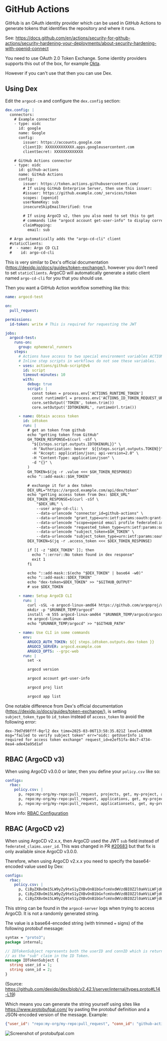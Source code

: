 # GitHub Actions

GitHub is an OAuth identity provider which can be used in GitHub Actions
to generate tokens that identifies the repository and where it runs.

See: <https://docs.github.com/en/actions/security-for-github-actions/security-hardening-your-deployments/about-security-hardening-with-openid-connect>

You need to use OAuth 2.0 Token Exchange. Some identity providers supports this
out of the box, for example [Okta](https://developer.okta.com/docs/guides/set-up-token-exchange/main/).

However if you can't use that then you can use Dex.

## Using Dex

Edit the `argocd-cm` and configure the `dex.config` section:

```yaml
dex.config: |
  connectors:
    # Example connector
    - type: oidc
      id: google
      name: Google
      config:
        issuer: https://accounts.google.com
        clientID: XXXXXXXXXXXXX.apps.googleusercontent.com
        clientSecret: XXXXXXXXXXXXX

    # GitHub Actions connector
    - type: oidc
      id: github-actions
      name: GitHub Actions
      config:
        issuer: https://token.actions.githubusercontent.com/
        # If using GitHub Enterprise Server, then use this issuer:
        #issuer: https://github.example.com/_services/token
        scopes: [openid]
        userNameKey: sub
        insecureSkipEmailVerified: true

        # If using ArgoCD v2, then you also need to set this to get
        # commands like "argocd account get-user-info" to display correctly
        claimMapping:
          email: sub

  # Argo automatically adds the "argo-cd-cli" client
  #staticClients:
  #  - name: Argo CD CLI
  #    id: argo-cd-cli
```

This is very similar to Dex's official documentation (<https://dexidp.io/docs/guides/token-exchange/>),
however you don't need to set `staticClients`.
ArgoCD will automatically generate a static client named `argo-cd-cli` for you
that you should use.

Then you want a GitHub Action workflow something like this:

```yaml
name: argocd-test

on:
  pull_request:

permissions:
  id-token: write # This is required for requesting the JWT

jobs:
  argocd-test:
    runs-on:
      group: ephemeral_runners
    steps:
      # Actions have access to two special environment variables ACTIONS_CACHE_URL and ACTIONS_RUNTIME_TOKEN.
      # Inline step scripts in workflows do not see these variables.
      - uses: actions/github-script@v6
        id: script
        timeout-minutes: 10
        with:
          debug: true
          script: |
            const token = process.env['ACTIONS_RUNTIME_TOKEN']
            const runtimeUrl = process.env['ACTIONS_ID_TOKEN_REQUEST_URL']
            core.setOutput('TOKEN', token.trim())
            core.setOutput('IDTOKENURL', runtimeUrl.trim())            

      - name: Obtain access token
        id: idtoken
        run: |
          # get an token from github
          echo "getting token from GitHub"
          GH_TOKEN_RESPONSE=$(curl -sSf \
            "${{steps.script.outputs.IDTOKENURL}}" \
            -H "Authorization: bearer  ${{steps.script.outputs.TOKEN}}" \
            -H "Accept: application/json; api-version=2.0" \
            -H "Content-Type: application/json" \
            -d "{}" \
          )
          GH_TOKEN=$(jq -r .value <<< $GH_TOKEN_RESPONSE)
          echo "::add-mask::$GH_TOKEN"

          # exchange it for a dex token
          DEX_URL="https://argocd.example.com/api/dex/token"
          echo "getting access token from Dex: $DEX_URL"
          DEX_TOKEN_RESPONSE=$(curl -sSf \
              "$DEX_URL" \
              --user argo-cd-cli: \
              --data-urlencode "connector_id=github-actions" \
              --data-urlencode "grant_type=urn:ietf:params:oauth:grant-type:token-exchange" \
              --data-urlencode "scope=openid email profile federated:id" \
              --data-urlencode "requested_token_type=urn:ietf:params:oauth:token-type:access_token" \
              --data-urlencode "subject_token=$GH_TOKEN" \
              --data-urlencode "subject_token_type=urn:ietf:params:oauth:token-type:id_token")
          DEX_TOKEN=$(jq -r .access_token <<< $DEX_TOKEN_RESPONSE)

          if [[ -z "$DEX_TOKEN" ]]; then
            echo "::error::No token found in dex response"
            exit 1
          fi

          echo "::add-mask::$(echo "$DEX_TOKEN" | base64 -w0)"
          echo "::add-mask::$DEX_TOKEN"
          echo "dex-token=$DEX_TOKEN" >> "$GITHUB_OUTPUT"
          # use $DEX_TOKEN          

      - name: Setup ArgoCD CLI
        run: |
          curl -sSL -o argocd-linux-amd64 https://github.com/argoproj/argo-cd/releases/latest/download/argocd-linux-amd64
          mkdir -p "$RUNNER_TEMP/argocd"
          install -m 555 argocd-linux-amd64 "$RUNNER_TEMP/argocd/argocd"
          rm argocd-linux-amd64
          echo "$RUNNER_TEMP/argocd" >> "$GITHUB_PATH"

      - name: Use CLI in some commands
        env:
          ARGOCD_AUTH_TOKEN: ${{ steps.idtoken.outputs.dex-token }}
          ARGOCD_SERVER: argocd.example.com
          ARGOCD_OPTS: --grpc-web
        run: |
          set -x

          argocd version

          argocd account get-user-info

          argocd proj list

          argocd app list
```

One notable difference from Dex's official documentation (<https://dexidp.io/docs/guides/token-exchange/>),
is setting `subject_token_type` to `id_token` instead of `access_token`
to avoid the following error:

```logfmt
dex-79d7d98fff-8qrl2 dex time=2025-03-06T13:58:35.821Z level=ERROR msg="failed to verify subject token" err="oidc: getUserInfo is required for access token exchange" request_id=e2ef51fa-84c7-4734-8ea4-ade43a95d1af
```

## RBAC (ArgoCD v3)

When using ArgoCD v3.0.0 or later, then you define your `policy.csv` like so:

```yaml
configs:
  rbac:
    policy.csv: |
      p, repo:my-org/my-repo:pull_request, projects, get, my-project, allow
      p, repo:my-org/my-repo:pull_request, applications, get, my-project/*, allow
      p, repo:my-org/my-repo:pull_request, applicationsets, get, my-project/*, allow
```

More info: [RBAC Configuration](../rbac.md)

## RBAC (ArgoCD v2)

When using ArgoCD v2.x.x, then ArgoCD used the JWT `sub` field instead of
`federated_claims.user_id`. This was changed in PR [#20683](https://github.com/argoproj/argo-cd/pull/20683)
but that fix is only available since ArgoCD v3.0.0.

Therefore, when using ArgoCD v2.x.x you need to specify the base64-encoded
value used by Dex:

```yaml
configs:
  rbac:
    policy.csv: |
      p, CiByZXBvOm15LW9yZy9teS1yZXBvOnB1bGxfcmVxdWVzdBIOZ2l0aHViLWFjdGlvbnM, projects, get, my-project, allow
      p, CiByZXBvOm15LW9yZy9teS1yZXBvOnB1bGxfcmVxdWVzdBIOZ2l0aHViLWFjdGlvbnM, applications, get, my-project/*, allow
      p, CiByZXBvOm15LW9yZy9teS1yZXBvOnB1bGxfcmVxdWVzdBIOZ2l0aHViLWFjdGlvbnM, applicationsets, get, my-project/*, allow
```

This string can be found in the `argocd-server` logs when trying to access
ArgoCD. It is not a randomly generated string.

The value is a base64-encoded string (with trimmed `=` signs) of the following
protobuf message:

```protobuf
syntax = "proto3";
package internal;

// IDTokenSubject represents both the userID and connID which is returned
// as the "sub" claim in the ID Token.
message IDTokenSubject {
  string user_id = 1;
  string conn_id = 2;
}
```

(Source: <https://github.com/dexidp/dex/blob/v2.42.1/server/internal/types.proto#L14-L19>)

Which means you can generate the string yourself using sites like
<https://www.protobufpal.com/> by pasting the protobuf definition and
a JSON-encoded version of the message. Example:

```json
{"user_id": "repo:my-org/my-repo:pull_request", "conn_id": "github-actions"}
```

![Screenshot of protobufpal.com](../../assets/github-actions-protobufpal.png)
